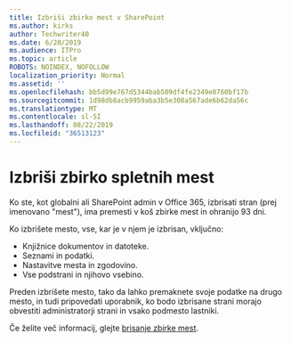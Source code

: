 ```yaml
---
title: Izbriši zbirko mest v SharePoint
ms.author: kirks
author: Techwriter40
ms.date: 6/20/2019
ms.audience: ITPro
ms.topic: article
ROBOTS: NOINDEX, NOFOLLOW
localization_priority: Normal
ms.assetid: ''
ms.openlocfilehash: bb5d99e767d5344bab509df4fe2349e8760bf17b
ms.sourcegitcommit: 1d98db8acb9959aba3b5e308a567ade6b62da56c
ms.translationtype: MT
ms.contentlocale: sl-SI
ms.lasthandoff: 08/22/2019
ms.locfileid: "36513123"
---
```

# <a name="delete-a-site-collection"></a>Izbriši zbirko spletnih mest

Ko ste, kot globalni ali SharePoint admin v Office 365, izbrisati stran (prej imenovano "mest"), ima premesti v koš zbirke mest in ohranijo 93 dni. 

Ko izbrišete mesto, vse, kar je v njem je izbrisan, vključno:

- Knjižnice dokumentov in datoteke.
- Seznami in podatki.
- Nastavitve mesta in zgodovino.
- Vse podstrani in njihovo vsebino.

Preden izbrišete mesto, tako da lahko premaknete svoje podatke na drugo mesto, in tudi pripovedati uporabnik, ko bodo izbrisane strani morajo obvestiti administratorji strani in vsako podmesto lastniki. 

Če želite več informacij, glejte [brisanje zbirke mest](https://docs.microsoft.com/sharepoint/delete-site-collection). 
